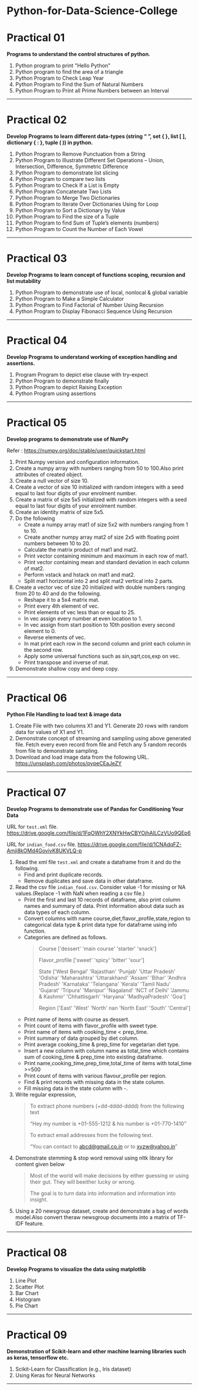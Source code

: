 # Python-for-Data-Science-College

# **Practical 01**

**Programs to understand the control structures of python.**
1. Python program to print &quot;Hello Python&quot;
2. Python program to find the area of a triangle
3. Python Program to Check Leap Year
4. Python Program to Find the Sum of Natural Numbers
5. Python Program to Print all Prime Numbers between an Interval

-----

# **Practical 02**

**Develop Programs to learn different data-types (string “ ”, set { }, list [ ],
dictionary { : }, tuple ( )) in python.**

1. Python Program to Remove Punctuation from a String
2. Python Program to Illustrate Different Set Operations – Union, Intersection, Difference, Symmetric Difference
3. Python Program to demonstrate list slicing
4. Python Program to compare two lists
5. Python Program to Check If a List is Empty
6. Python Program Concatenate Two Lists
7. Python Program to Merge Two Dictionaries
8. Python Program to Iterate Over Dictionaries Using for Loop
9. Python Program to Sort a Dictionary by Value
10. Python Program to Find the size of a Tuple
11. Python Program to find Sum of Tuple’s elements (numbers)
12. Python Program to Count the Number of Each Vowel

-----

#  **Practical 03**

**Develop Programs to learn concept of functions scoping, recursion and list mutability**

1. Python Program to demonstrate use of local, nonlocal &amp; global variable
2. Python Program to Make a Simple Calculator
3. Python Program to Find Factorial of Number Using Recursion
4. Python Program to Display Fibonacci Sequence Using Recursion

-----

# **Practical 04**

**Develop Programs to understand working of exception handling and assertions.**

1. Program Program to depict else clause with try-expect
2. Python Program to demonstrate finally
3. Python Program to depict Raising Exception
4. Python Program using assertions

-----

# **Practical 05**

**Develop programs to demonstrate use of NumPy**

Refer : https://numpy.org/doc/stable/user/quickstart.html

1. Print Numpy version and configuration information.
2. Create a numpy array with numbers ranging from 50 to 100.Also print attributes of created object.
3. Create a null vector of size 10.
4. Create a vector of size 10 initialized with random integers with a seed equal to last four digits of your enrolment number.
5. Create a matrix of size 5x5 initialized with random integers with a seed equal to last four digits of your enrolment number.
6. Create an identity matrix of size 5x5.
7. Do the following
    * Create a numpy array mat1 of size 5x2 with numbers ranging from 1 to 10.
    * Create another numpy array mat2 of size 2x5 with floating point numbers between 10 to 20.
    * Calculate the matrix product of mat1 and mat2.
    * Print vector containing minimum and maximum in each row of mat1.
    * Print vector containing mean and standard deviation in each column of mat2.
    * Perform vstack and hstack on mat1 and mat2.
    * Split mat1 horizontal into 2 and split mat2 vertical into 2 parts.
8. Create a vector vec of size 20 initialized with double numbers ranging from 20 to 40 and do the following.
    * Reshape it to a 5x4 matrix mat.
    * Print every 4th element of vec.
    * Print elements of vec less than or equal to 25.
    * In vec assign every number at even location to 1.
    * In vec assign from start position to 10th position every second element to 0.
    * Reverse elements of vec.
    * In mat print each row in the second column and print each column in the second row.
    * Apply some universal functions such as sin,sqrt,cos,exp on vec.
    * Print transpose and inverse of mat.
9. Demonstrate shallow copy and deep copy.

-----

# **Practical 06**

**Python File Handling to load text &amp; image data**
1. Create File with two columns X1 and Y1. Generate 20 rows with random data for values of X1 and Y1.
2. Demonstrate concept of streaming and sampling using above generated file. Fetch every even record from file and Fetch any 5 random records from file to demonstrate sampling.
3. Download and load image data from the following URL. https://unsplash.com/photos/pypeCEaJeZY

-----

# **Practical 07**

**Develop Programs to demonstrate use of Pandas for Conditioning Your Data**

URL for `test.xml` file.
https://drive.google.com/file/d/1FqOWhY2XNYkHwCBYOjhAILCzVUo9QEp6

URL for `indian_food.csv` file.
https://drive.google.com/file/d/1CNAdqFZ-Amji8kOMd4GovivK8UKVLQ-p

1.  Read the xml file `test.xml` and create a dataframe from it and do the following.
    *   Find and print duplicate records.
    *   Remove duplicates and save data in other dataframe.
2.  Read the csv file `indian_food.csv`. Consider value -1 for missing or NA values.(Replace -1 with NaN when reading a csv file.)
    *   Print the first and last 10 records of dataframe, also print column names and summary of data. Print information about data such as data types of each column.
    *   Convert columns with name course,diet,flavor_profile,state,region to categorical data type &amp; print data type for dataframe using info function.
    *   Categories are defined as follows.
          > Course ['dessert' 'main course' 'starter' 'snack']
          > 
          > Flavor_profile ['sweet' 'spicy' 'bitter' 'sour']
          > 
          > State ['West Bengal' 'Rajasthan' 'Punjab' 'Uttar Pradesh' 'Odisha' 'Maharashtra' 'Uttarakhand' 'Assam' 'Bihar' 'Andhra Pradesh' 'Karnataka' 'Telangana' 'Kerala' 'Tamil Nadu' 'Gujarat' 'Tripura' 'Manipur' 'Nagaland' 'NCT of Delhi' 'Jammu & Kashmir' 'Chhattisgarh' 'Haryana' 'MadhyaPradesh' 'Goa']
          > 
          > Region ['East' 'West' 'North' nan 'North East' 'South' 'Central']
    *   Print name of items with course as dessert.
    *   Print count of items with flavor_profile with sweet type.
    *   Print name of items with cooking_time < prep_time.
    *   Print summary of data grouped by diet column.
    *   Print average cooking_time & prep_time for vegetarian diet type.
    *   Insert a new column with column name as total_time which contains sum of cooking_time & prep_time into existing dataframe.
    *   Print name,cooking_time,prep_time,total_time of items with total_time >=500
    *   Print count of items with various flavour_profile per region.
    *   Find & print records with missing data in the state column.
    *   Fill missing data in the state column with -.
3.    Write regular expression, 
      > To extract phone numbers (+dd-dddd-dddd) from the following text
      >
      > “Hey my number is +01-555-1212 & his number is +01-770-1410”
      > 
      > To extract email addresses from the following text.
      > 
      > “You can contact to abcd@gmail.co.in or to xyzw@yahoo.in”
4.  Demonstrate stemming & stop word removal using nltk library for content given below
      >   Most of the world will make decisions by either guessing or using their gut. They will beeither lucky or wrong.
      >
      >   The goal is to turn data into information and information into insight.
5.  Using a 20 newsgroup dataset, create and demonstrate a bag of words model.Also convert theraw newsgroup documents into a matrix of TF-IDF feature.

-----

# **Practical 08**

**Develop Programs to visualize the data using matplotlib**

1.  Line Plot
2.  Scatter Plot
3.  Bar Chart
4.  Histogram
5.  Pie Chart

-----

# **Practical 09**

**Demonstration of Scikit-learn and other machine learning libraries such as keras, tensorflow etc.**

1.  Scikit-Learn for Classification (e.g., Iris dataset)
2.  Using Keras for Neural Networks

-----